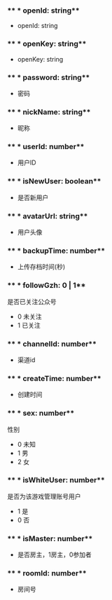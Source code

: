 ### ** * openId: string**
- openId: string


### ** * openKey: string**
- openKey: string


### ** * password: string**
- 密码


### ** * nickName: string**
- 昵称


### ** * userId: number**
- 用户ID


### ** * isNewUser: boolean**
- 是否新用户


### ** * avatarUrl: string**
- 用户头像


### ** * backupTime: number**
- 上传存档时间(秒)


### ** * followGzh: 0 | 1**
是否已关注公众号
- 0 未关注
- 1 已关注


### ** * channelId: number**
- 渠道id


### ** * createTime: number**
- 创建时间


### ** * sex: number**
性别
- 0 未知
- 1 男
- 2 女


### ** * isWhiteUser: number**
是否为该游戏管理账号用户
- 1 是
- 0 否


### ** * isMaster: number**
- 是否房主，1房主，0参加者


### ** * roomId: number**
- 房间号

